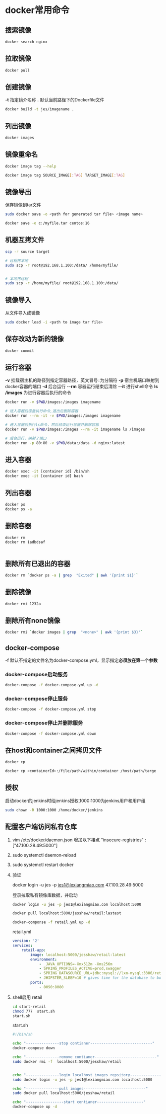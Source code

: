 # docker常用命令

## 搜索镜像

```bash
docker search nginx
```

## 拉取镜像

```bash
docker pull
```

## 创建镜像

**-t** 指定镜介名称
**.** 默认当前路径下的Dockerfile文件

```bash
docker build -t jes/imagename .
```

## 列出镜像

```bash
docker images
```

## 镜像重命名

```bash
docker image tag --help

docker image tag SOURCE_IMAGE[:TAG] TARGET_IMAGE[:TAG]
```

## 镜像导出

保存镜像到tar文件

```bash
sudo docker save -o <path for generated tar file> <image name>

docker save -o c:/myfile.tar centos:16
```

## 机器互拷文件

```bash
scp -r source target

# 远程拷本地
sudo scp -r root@192.168.1.100:/data/ /home/myfile/


# 本地拷远程
sudo scp -r /home/myfile/ root@192.168.1.100:/data/
```

## 镜像导入

从文件导入成镜像

```bash
sudo docker load -i <path to image tar file>
```

## 保存改动为新的镜像

```bash
docker commit 
```

## 运行容器

**-v** 挂载宿主机的路径到指定容器路径，英文冒号`:`为分隔符
**-p** 宿主机端口映射到docker容器的端口
**-d** 后台运行
**--rm** 容器运行结束后清除
**--it** 进行shell命令
**ls /images** 为进行容器后执行的命令

```bash
docker run -v $PWD/images:/images imagename

# 进入容器后准备执行命令,退出后删除容器
docker run --rm -it -v $PWD/images:/images imagename

# 进入容器后执行ls命令，然后结束运行容器并删除容器
docker run -v $PWD/images:/images --rm -it imagename ls /images

# 后台运行，映射了端口
docker run -p 80:80 -v $PWD/data:/data -d nginx:latest
```

## 进入容器

```bash
docker exec -it [container id] /bin/sh
docker exec -it [container id] bash
```

## 列出容器

```bash
docker ps
docker ps -a
```

## 删除容器

```bash
docker rm
docker rm 1adbdsaf
 
```

## 删除所有已退出的容器

```bash
docker rm `docker ps -a | grep  "Exited" | awk '{print $1}'`
```

## 删除镜像

```bash
docker rmi 1232a
```

## 删除所有none镜像

```bash
docker rmi `docker images | grep  "<none>" | awk '{print $3}'`
```

## docker-compose

-f 默认不指定的文件名为docker-compose.yml，显示指定**必须放在第一个参数**

### docker-compose启动服务

```bash
docker-compose -f docker-compose.yml up -d
```

### docker-compose停止服务

```bash
docker-compose -f docker-compose.yml stop
```

### docker-compose停止并删除服务

```bash
docker-compose -f docker-compose.yml down
```

## 在host和container之间拷贝文件

```bash
docker cp

docker cp <containerId>:/file/path/within/container /host/path/targe

```

## 授权

启动docker的jenkins时给jenkins授权,1000:1000为jenkins用户和用户组

```bash
sudo chown -R 1000:1000 /home/docker/jenkins
```


## 配置客户端访问私有仓库

1. vim /etc/docker/daemon.json 增加以下接点 "insecure-registries" : ["47.100.28.49:5000"]
2. sudo systemctl daemon-reload
3. sudo systemctl restart docker
4. 验证

    docker login -u jes -p jes1@lexiangmiao.com 47.100.28.49:5000

    登录拉取私有镜像库数据，并启动

    ```bash
    docker login -u jes -p jes1@lexiangmiao.com localhost:5000

    docker pull localhost:5000/jesshaw/retail:lastest

    docker-componse -f retail.yml up -d
    ```

    retail.yml

    ```yml
    version: '2'
    services:
        retail-app:
            image: localhost:5000/jesshaw/retail:latest
            environment:
                - _JAVA_OPTIONS=-Xmx512m -Xms256m
                - SPRING_PROFILES_ACTIVE=prod,swagger
                - SPRING_DATASOURCE_URL=jdbc:mysql://lxm-mysql:3306/retail?useUnicode=true&characterEncoding=utf8&useSSL=false
                - JHIPSTER_SLEEP=10 # gives time for the database to boot before the application
            ports:
                - 8090:8080
    ```

5. shell启用 retail

    ```bash
    cd start-retail
    chmod 777  start.sh
    start.sh

    ```

    start.sh

    ```bash
    #!/bin/sh

    echo "---------------stop contianer----------------------------"
    docker-compose down

    echo "---------------remove contianer----------------------------"
    sudo docker rmi -f  localhost:5000/jesshaw/retail


    echo "---------------login localhost images repsitory--------------"
    sudo docker login -u jes -p jes1@lexiangmiao.com localhost:5000

    echo "---------------pull images----------------------------"
    sudo docker pull localhost:5000/jesshaw/retail

    echo "-----------------start contianer---------------------"
    docker-compose up -d
    ```
